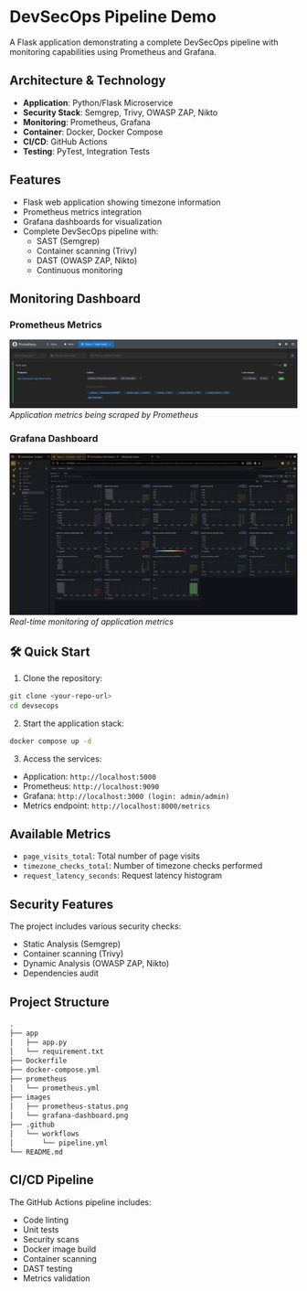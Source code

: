 # DevSecOps Pipeline Demo

A Flask application demonstrating a complete DevSecOps pipeline with monitoring capabilities using Prometheus and Grafana.

## Architecture & Technology
- **Application**: Python/Flask Microservice
- **Security Stack**: Semgrep, Trivy, OWASP ZAP, Nikto
- **Monitoring**: Prometheus, Grafana
- **Container**: Docker, Docker Compose
- **CI/CD**: GitHub Actions
- **Testing**: PyTest, Integration Tests

## Features

- Flask web application showing timezone information
- Prometheus metrics integration
- Grafana dashboards for visualization
- Complete DevSecOps pipeline with:
  - SAST (Semgrep)
  - Container scanning (Trivy)
  - DAST (OWASP ZAP, Nikto)
  - Continuous monitoring

## Monitoring Dashboard

### Prometheus Metrics
![Prometheus Target Status](images/prometheus.png)
*Application metrics being scraped by Prometheus*

### Grafana Dashboard
![Grafana Dashboard](images/grafana.png)
*Real-time monitoring of application metrics*

## 🛠️ Quick Start

1. Clone the repository:
```bash
git clone <your-repo-url>
cd devsecops
```

2. Start the application stack:
```bash
docker compose up -d
```

3. Access the services:
- Application: `http://localhost:5000`
- Prometheus: `http://localhost:9090`
- Grafana: `http://localhost:3000 (login: admin/admin)`
- Metrics endpoint: `http://localhost:8000/metrics`

## Available Metrics

- `page_visits_total`: Total number of page visits
- `timezone_checks_total`: Number of timezone checks performed
- `request_latency_seconds`: Request latency histogram

## Security Features

The project includes various security checks:
- Static Analysis (Semgrep)
- Container scanning (Trivy)
- Dynamic Analysis (OWASP ZAP, Nikto)
- Dependencies audit

## Project Structure

```
.
├── app
│   ├── app.py
│   └── requirement.txt
├── Dockerfile
├── docker-compose.yml
├── prometheus
│   └── prometheus.yml
├── images
│   ├── prometheus-status.png
│   └── grafana-dashboard.png
├── .github
│   └── workflows
│       └── pipeline.yml
└── README.md
```

## CI/CD Pipeline

The GitHub Actions pipeline includes:
- Code linting
- Unit tests
- Security scans
- Docker image build
- Container scanning
- DAST testing
- Metrics validation

